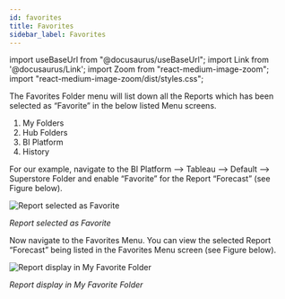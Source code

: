 ```yaml
---
id: favorites
title: Favorites
sidebar_label: Favorites
---
```

import useBaseUrl from "@docusaurus/useBaseUrl";
import Link from '@docusaurus/Link';
import Zoom from "react-medium-image-zoom";
import "react-medium-image-zoom/dist/styles.css";

The Favorites Folder menu will list down all the Reports which has been selected as “Favorite” in the below listed Menu screens.

1.  My Folders
2.  Hub Folders
3.  BI Platform
4.  History

For our example, navigate to the BI Platform --> Tableau --> Default --> Superstore Folder and enable “Favorite” for the Report “Forecast” (see Figure below).

  <div class="center">
    <Zoom>
      <img alt="Report selected as Favorite" src={useBaseUrl('doc-images/user-guide/fav1.png')}/>
    </Zoom>
  </div>

*Report selected as Favorite*

Now navigate to the Favorites Menu. You can view the selected Report “Forecast” being listed in the Favorites Menu screen (see Figure below).

  <div class="center">
    <Zoom>
      <img alt="Report display in My Favorite Folder" src={useBaseUrl('doc-images/user-guide/fav2.png')}/>
    </Zoom>
  </div>

*Report display in My Favorite Folder*

 
